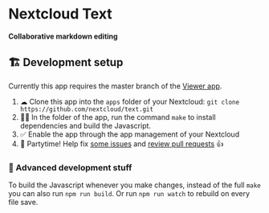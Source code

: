 # Nextcloud Text

**Collaborative markdown editing**

## 🏗 Development setup

Currently this app requires the master branch of the [Viewer app](https://github.com/nextcloud/viewer).

1. ☁ Clone this app into the `apps` folder of your Nextcloud: `git clone https://github.com/nextcloud/text.git`
2. 👩‍💻 In the folder of the app, run the command `make` to install dependencies and build the Javascript.
3. ✅ Enable the app through the app management of your Nextcloud
4. 🎉 Partytime! Help fix [some issues](https://github.com/nextcloud/text/issues) and [review pull requests](https://github.com/nextcloud/text/pulls) 👍

### 🧙 Advanced development stuff
To build the Javascript whenever you make changes, instead of the full `make` you can also run `npm run build`. Or run `npm run watch` to rebuild on every file save.
